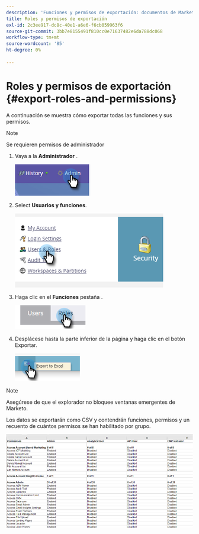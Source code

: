 ```yaml
---
description: 'Funciones y permisos de exportación: documentos de Marketo: documentación del producto'
title: Roles y permisos de exportación
exl-id: 2c3ee917-dc8c-40e1-a6e6-f6cb059963f6
source-git-commit: 3bb7e8155491f810cc0e71637482e6da788dc068
workflow-type: tm+mt
source-wordcount: '85'
ht-degree: 0%

---
```


# Roles y permisos de exportación {#export-roles-and-permissions}

A continuación se muestra cómo exportar todas las funciones y sus permisos.

>[!NOTE]
>
>Se requieren permisos de administrador

1. Vaya a la **Administrador** .

   ![](assets/export-roles-and-permissions-1.png)

1. Select **Usuarios y funciones**.

   ![](assets/export-roles-and-permissions-2.png)

1. Haga clic en el **Funciones** pestaña .

   ![](assets/export-roles-and-permissions-3.png)

1. Desplácese hasta la parte inferior de la página y haga clic en el botón Exportar.

   ![](assets/export-roles-and-permissions-4.png)

>[!NOTE]
>
>Asegúrese de que el explorador no bloquee ventanas emergentes de Marketo.

Los datos se exportarán como CSV y contendrán funciones, permisos y un recuento de cuántos permisos se han habilitado por grupo.

![](assets/export-roles-and-permissions-5.png)
